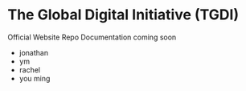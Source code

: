 # The Global Digital Initiative (TGDI)
Official Website Repo
Documentation coming soon
- jonathan
- ym
- rachel
- you ming